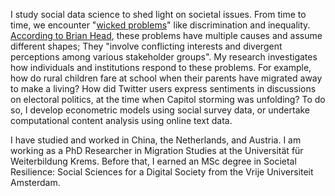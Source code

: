 I study social data science to shed light on societal issues. From time to time, we encounter "[wicked problems](https://link.springer.com/book/10.1007/978-3-030-94580-0)" like discrimination and inequality. [According to Brian Head](https://link.springer.com/chapter/10.1007/978-3-030-94580-0_1), these problems have multiple causes and assume different shapes; They "involve conflicting interests and divergent perceptions among various stakeholder groups". My research investigates how individuals and institutions respond to these problems. For example, how do rural children fare at school when their parents have migrated away to make a living? How did Twitter users express sentiments in discussions on electoral politics, at the time when Capitol storming was unfolding? To do so, I develop econometric models using social survey data, or undertake computational content analysis using online text data.

I have studied and worked in China, the Netherlands, and Austria. I am working as a PhD Researcher in Migration Studies at the Universität für Weiterbildung Krems. Before that, I earned an MSc degree in Societal Resilience: Social Sciences for a Digital Society from the Vrije Universiteit Amsterdam. 
